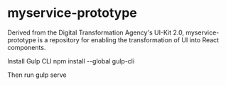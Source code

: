 # myservice-prototype
Derived from the Digital Transformation Agency's UI-Kit 2.0, myservice-prototype is a repository for enabling the transformation of UI into React components.

Install Gulp CLI npm install --global gulp-cli

Then run gulp serve